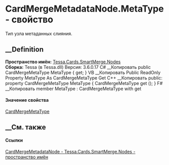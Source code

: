 # CardMergeMetadataNode.MetaType - свойство
Тип узла метаданных слияния.
## __Definition
 **Пространство имён:**
[Tessa.Cards.SmartMerge.Nodes](N_Tessa_Cards_SmartMerge_Nodes.htm)  
 **Сборка:** Tessa (в Tessa.dll) Версия: 3.6.0.17
C# __Копировать
     public CardMergeMetaType MetaType { get; }
VB __Копировать
     Public ReadOnly Property MetaType As CardMergeMetaType
    	Get
C++ __Копировать
     public:
    property CardMergeMetaType MetaType {
    	CardMergeMetaType get ();
    }
F# __Копировать
     member MetaType : CardMergeMetaType with get
#### Значение свойства
[CardMergeMetaType](T_Tessa_Cards_SmartMerge_CardMergeMetaType.htm)
##  __См. также
#### Ссылки
[CardMergeMetadataNode -
](T_Tessa_Cards_SmartMerge_Nodes_CardMergeMetadataNode.htm)
[Tessa.Cards.SmartMerge.Nodes - пространство
имён](N_Tessa_Cards_SmartMerge_Nodes.htm)
